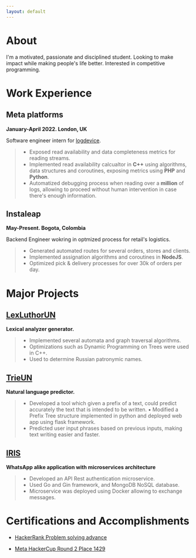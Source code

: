 ```yaml
---
layout: default
---
```


# About

I'm a motivated, passionate and disciplined student. Looking to make impact while making people's life better. Interested in competitive programming.

# Work Experience

## **Meta platforms**

**January-April 2022. London, UK**

Software engineer intern for [logdevice](https://engineering.fb.com/2017/08/31/core-data/logdevice-a-distributed-data-store-for-logs/).

>  - Exposed read availability and data completeness metrics for reading streams.
> - Implemented read availability calcualtor in **C++** using algorithms, data structures and coroutines, exposing metrics using **PHP** and **Python**.
> - Automatized debugging process when reading over a **million** of logs, allowing to proceed without human intervention in case there's enough information.

## Instaleap

**May-Present. Bogota, Colombia**

Backend Engineer wokring in optmized process for retail's logistics.

> - Generated automated routes for several orders, stores and clients.
> - Implemented assignation algorithms and coroutines in **NodeJS**.
> - Optimized pick & delivery processes for over 30k of orders per day.

# Major Projects

## [LexLuthorUN](https://github.com/UNALanturing/LexLuthorUNcpp)
**Lexical analyzer generator.**
> - Implemented several automata and graph traversal algorithms.
> - Optimizations such as Dynamic Programming on Trees were used in C++.
> - Used to determine Russian patronymic names.

## [TrieUN](https://github.com/JhersonMedina/modified-trie)
**Natural language predictor.**
> - Developed a tool which given a prefix of a text, could predict accurately the text that is intended to be written. ▪ Modified a Prefix Tree structure implemented in python and deployed web app using flask framework.
> - Predicted user input phrases based on previous inputs, making text writing easier and faster.

## [IRIS](https://github.com/Iris-AS-2021-02/Auth_ms)
**WhatsApp alike application with microservices architecture**
> - Developed an API Rest authentication microservice.
> - Used Go and Gin framework, and MongoDB NoSQL database.
> - Microservice was deployed using Docker allowing to exchange messages.

# Certifications and Accomplishments


- [HackerRank Problem solving advance](https://www.hackerrank.com/certificates/0220e9ea732c)

- [Meta HackerCup Round 2 Place 1429](https://www.facebook.com/codingcompetitions/hacker-cup/2022/certificate/847434305766074)
